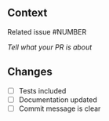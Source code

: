 ## Context

Related issue #NUMBER

_Tell what your PR is about_

## Changes

- [ ] Tests included
- [ ] Documentation updated
- [ ] Commit message is clear
